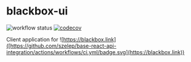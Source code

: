 # blackbox-ui

![workflow status](https://github.com/szelep/blackbox-ui/actions/workflows/main.yml/badge.svg)
[![codecov](https://codecov.io/gh/szelep/blackbox-ui/branch/main/graph/badge.svg?token=C5205KODDP)](https://codecov.io/gh/szelep/blackbox-ui)

Client application for ![https://blackbox.link]([https://github.com/szelep/base-react-api-integration/actions/workflows/ci.yml/badge.svg](https://blackbox.link))

